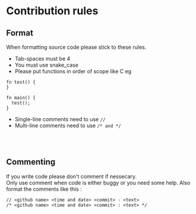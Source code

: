 # Contribution rules

## Format
When formatting source code please stick to these rules.
* Tab-spaces must be 4
* You must use snake_case
* Please put functions in order of scope like C eg
```
fn test() {
}

fn main() {
  test();
}
```

* Single-line comments need to use ```//```
* Multi-line comments need to use ```/* and */```

<br><br>

## Commenting
If you write code please don't comment if nessecary.<br>
Only use comment when code is either buggy or you need some help.
Also format the comments like this :
```
// <github name> <time and date> <commit> - <text>
/* <github name> <time and date> <commit> : <text> */
```
  
